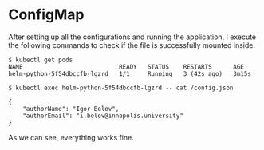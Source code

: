 # ConfigMap

After setting up all the configurations and running the application, I execute the following commands to check if the file is successfully mounted inside:

```plain
$ kubectl get pods
NAME                           READY   STATUS    RESTARTS      AGE
helm-python-5f54dbccfb-lgzrd   1/1     Running   3 (42s ago)   3m15s

$ kubectl exec helm-python-5f54dbccfb-lgzrd -- cat /config.json

{
    "authorName": "Igor Belov",
    "authorEmail": "i.belov@innopolis.university"
}
```

As we can see, everything works fine.
